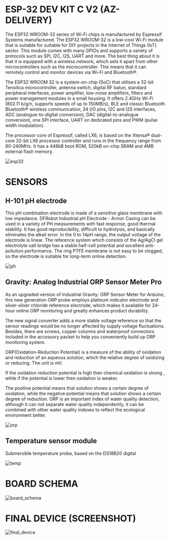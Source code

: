 # ESP-32 DEV KIT C V2 (AZ- DELIVERY)

The ESP32 WROOM-32 series of Wi-Fi chips is manufactured by Espressif Systems
manufactured. The ESP32 WROOM-32 is a low-cost Wi-Fi module that is suitable for suitable for DIY projects in the Internet of Things (IoT) sector. This
module comes with many GPIOs and supports a variety of protocols such as SPI, I2C, I2S, UART and more. The best thing about it is that it is equipped with a wireless network, which sets it apart from other microcontrollers such as the microcontroller. This means that it can remotely control and monitor devices via Wi-Fi and Bluetooth®. 

The ESP32 WROOM 32 is a system-on-chip (SoC) that utilises a 32-bit Tensilica microcontroller, antenna switch, digital RF balun, standard peripheral interfaces, power amplifier, low-noise amplifiers, filters and power management modules in a small housing. It offers 2.4GHz Wi-Fi (802.11 b/g/n,
supports speeds of up to 150MB/s), BLE and classic Bluetooth Bluetooth® wireless communication, 34 I/O pins, I2C and I2S interfaces, ADC (analogue-to-digital conversion), DAC (digital-to-analogue conversion), one SPI interface, UART on dedicated pins and PWM (pulse width modulation).

The processor core of Espressif, called LX6, is based on the Xtensa®
dual-core 32-bit LX6 processor controller and runs in the frequency range
from 80-240MHz. It has a 448kB boot ROM, 520kB on-chip SRAM and 4MB external flash memory.

![esp32](esp32.jpg)

# SENSORS

## H-101 pH electrode

This pH combination electrode is made of a sensitive glass membrane with low impedance. DFRobot Industrial pH Electrode - Armor Casing can be used in a variety of PH measurements with fast response, good thermal stability. It has good reproducibility, difficult to hydrolysis, and basically eliminates the alkali error. In the 0 to 14pH range, the output voltage of the electrode is linear. The reference system which consists of the Ag/AgCl gel electrolyte salt bridge has a stable half-cell potential and excellent anti-pollution performance. The ring PTFE membrane is not easy to be clogged, so the electrode is suitable for long-term online detection.

![ph](ph.jpg)

## Gravity: Analog Industrial ORP Sensor Meter Pro 

As an upgraded version of Industrial Gravity: ORP Sensor Meter for Arduino, this new generation ORP probe employs platinum indicator electrode and silver-silver chloride reference electrode, which makes it available for 24-hour online ORP monitoring and greatly enhances product durability.

The new signal converter adds a more stable voltage reference so that the sensor readings would be no longer affected by supply voltage fluctuations. Besides, there are screws, copper columns and waterproof connectors included in the accessory packet to help you conveniently build up ORP monitoring system.

ORP(Oxidation-Reduction Potential) is a measure of the ability of oxidation and reduction of an aqueous solution, which the relative degree of oxidizing or reducing. The unit is mV.

If the oxidation reduction potential is high then chemical oxidation is strong , while if the potential is lower then oxidation is weaker.

The positive potential means that solution shows a certain degree of oxidation, while the negative potential means that solution shows a certain degree of reduction. ORP is an important index of water quality detection, although it can not separate water quality independently, it can be combined with other water quality indexes to reflect the ecological environment better. 

![orp](orp.jpg)

## Temperature sensor module

Submersible temperature probe, based on the DS18B20 digital 

![temp](temp.jpg)


# BOARD SCHEMA

![board_schema](board_schema.png)

# FINAL DEVICE (SCREENSHOT)

![final_device](system.jpg)
